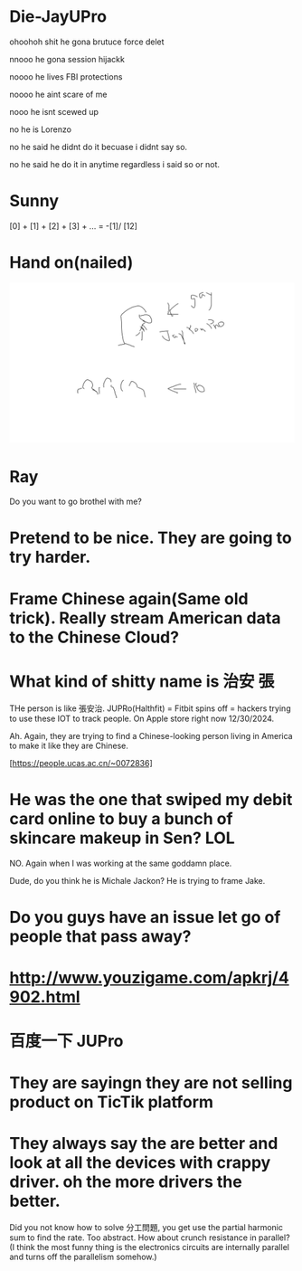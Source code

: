 # Die-JayUPro

ohoohoh shit he gona brutuce force delet 

nnooo he gona session hijackk

noooo he lives FBI protections

noooo he aint scare of me

nooo he isnt scewed up

no he is Lorenzo 

no he said he didnt do it becuase i didnt say so.

no he said he do it in anytime regardless i said so or not.


# Sunny

[0] + [1] + [2] + [3] + ... = -[1]/ [12] 

# Hand on(nailed)

![Libra](HangOnThere.png)

# Ray

Do you want to go brothel with me?


# Pretend to be nice. They are going to try harder.

# Frame Chinese again(Same old trick). Really stream American data to the Chinese Cloud?

# What kind of shitty name is 治安 張

THe person is like 張安治. JUPRo(Halthfit) = Fitbit spins off = hackers trying to use these IOT to track people. On Apple store right now 12/30/2024. 

Ah. Again, they are trying to find a Chinese-looking person living in America to make it like they are Chinese.


[https://people.ucas.ac.cn/~0072836]

# He was the one that swiped my debit card online to buy a bunch of skincare makeup in Sen? LOL 
NO. Again when I was working at the same goddamn place.

Dude, do you think he is Michale Jackon? He is trying to frame Jake.

# Do you guys have an issue let go of people that pass away?

# http://www.youzigame.com/apkrj/4902.html

# 百度一下 JUPro

# They are sayingn they are not selling product on TicTik platform

 # They always say the are better and look at all the devices with crappy driver. oh the more drivers the better. 
Did you not know how to solve 分工問題, you get use the partial harmonic sum to find the rate. 
Too abstract. How about crunch resistance in parallel? 
(I think the most funny thing is the electronics circuits are internally parallel and turns off the parallelism somehow.)




